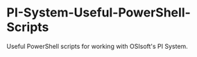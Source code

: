 # PI-System-Useful-PowerShell-Scripts
Useful PowerShell scripts for working with OSIsoft's PI System.
